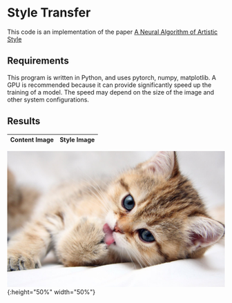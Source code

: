 # Style Transfer 
This code is an implementation of the paper [A Neural Algorithm of Artistic Style](https://arxiv.org/pdf/1508.06576.pdf)

## Requirements
This program is written in Python, and uses pytorch, numpy, matplotlib.
A GPU is recommended because it can provide significantly speed up the training of a model. The speed may depend on the size of the image and other system configurations.

## Results

| Content Image             |  Style Image |
:-------------------------:|:-------------------------:
![](https://github.com/HarshRangwala/NeuralNetworkProjects/blob/master/Style%20Transfer%20with%20PyTorch/cat.jpeg){:height="50%" width="50%"}
